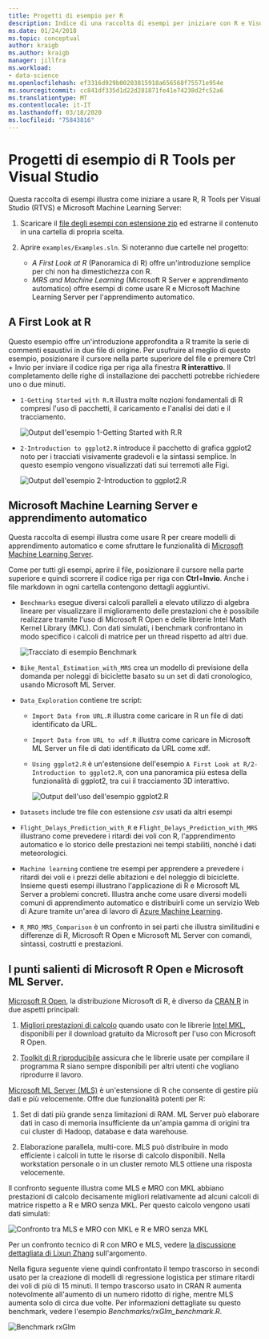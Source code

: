 ```yaml
---
title: Progetti di esempio per R
description: Indice di una raccolta di esempi per iniziare con R e Visual Studio.
ms.date: 01/24/2018
ms.topic: conceptual
author: kraigb
ms.author: kraigb
manager: jillfra
ms.workload:
- data-science
ms.openlocfilehash: ef3316d929b00203815918a656568f75571e954e
ms.sourcegitcommit: cc841df335d1d22d281871fe41e74238d2fc52a6
ms.translationtype: MT
ms.contentlocale: it-IT
ms.lasthandoff: 03/18/2020
ms.locfileid: "75843816"
---
```

# <a name="r-tools-for-visual-studio-sample-projects"></a>Progetti di esempio di R Tools per Visual Studio

Questa raccolta di esempi illustra come iniziare a usare R, R Tools per Visual Studio (RTVS) e Microsoft Machine Learning Server:

1. Scaricare il [file degli esempi con estensione zip](https://github.com/Microsoft/RTVS-docs/archive/master.zip) ed estrarne il contenuto in una cartella di propria scelta.
1. Aprire `examples/Examples.sln`. Si noteranno due cartelle nel progetto:

    - *A First Look at R* (Panoramica di R) offre un'introduzione semplice per chi non ha dimestichezza con R.
    - *MRS and Machine Learning* (Microsoft R Server e apprendimento automatico) offre esempi di come usare R e Microsoft Machine Learning Server per l'apprendimento automatico.

## <a name="a-first-look-at-r"></a>A First Look at R

Questo esempio offre un'introduzione approfondita a R tramite la serie di commenti esaustivi in due file di origine. Per usufruire al meglio di questo esempio, posizionare il cursore nella parte superiore del file e premere Ctrl + Invio per inviare il codice riga per riga alla finestra **R interattivo**. Il completamento delle righe di installazione dei pacchetti potrebbe richiedere uno o due minuti.

- `1-Getting Started with R.R` illustra molte nozioni fondamentali di R compresi l'uso di pacchetti, il caricamento e l'analisi dei dati e il tracciamento.

    ![Output dell'esempio 1-Getting Started with R.R](media/samples-getting-started-output.png)

- `2-Introduction to ggplot2.R` introduce il pacchetto di grafica ggplot2 noto per i tracciati visivamente gradevoli e la sintassi semplice. In questo esempio vengono visualizzati dati sui terremoti alle Figi.

    ![Output dell'esempio 2-Introduction to ggplot2.R](media/samples-ggplot-output.png)

## <a name="microsoft-machine-learning-server-and-machine-learning"></a>Microsoft Machine Learning Server e apprendimento automatico

Questa raccolta di esempi illustra come usare R per creare modelli di apprendimento automatico e come sfruttare le funzionalità di [Microsoft Machine Learning Server](/machine-learning-server/what-is-machine-learning-server).

Come per tutti gli esempi, aprire il file, posizionare il cursore nella parte superiore e quindi scorrere il codice riga per riga con **Ctrl**+**Invio**. Anche i file markdown in ogni cartella contengono dettagli aggiuntivi.

- `Benchmarks` esegue diversi calcoli paralleli a elevato utilizzo di algebra lineare per visualizzare il miglioramento delle prestazioni che è possibile realizzare tramite l'uso di Microsoft R Open e delle librerie Intel Math Kernel Library (MKL). Con dati simulati, i benchmark confrontano in modo specifico i calcoli di matrice per un thread rispetto ad altri due.

    ![Tracciato di esempio Benchmark](media/samples-mro-benchmark-plot.png)

- `Bike_Rental_Estimation_with_MRS` crea un modello di previsione della domanda per noleggi di biciclette basato su un set di dati cronologico, usando Microsoft ML Server.

- `Data_Exploration` contiene tre script:

  - `Import Data from URL.R` illustra come caricare in R un file di dati identificato da URL.
  - `Import Data from URL to xdf.R` illustra come caricare in Microsoft ML Server un file di dati identificato da URL come xdf.
  - `Using ggplot2.R` è un'estensione dell'esempio `A First Look at R/2-Introduction to ggplot2.R`, con una panoramica più estesa della funzionalità di ggplot2, tra cui il tracciamento 3D interattivo.

      ![Output dell'uso dell'esempio ggplot2.R](media/samples-3d-interactive.png)

- `Datasets` include tre file con estensione *csv* usati da altri esempi
- `Flight_Delays_Prediction_with_R` e `Flight_Delays_Prediction_with_MRS` illustrano come prevedere i ritardi dei voli con R, l'apprendimento automatico e lo storico delle prestazioni nei tempi stabiliti, nonché i dati meteorologici.
- `Machine learning` contiene tre esempi per apprendere a prevedere i ritardi dei voli e i prezzi delle abitazioni e del noleggio di biciclette. Insieme questi esempi illustrano l'applicazione di R e Microsoft ML Server a problemi concreti. Illustra anche come usare diversi modelli comuni di apprendimento automatico e distribuirli come un servizio Web di Azure tramite un'area di lavoro di [Azure Machine Learning](https://azure.microsoft.com/services/machine-learning/).

- `R_MRO_MRS_Comparison` è un confronto in sei parti che illustra similitudini e differenze di R, Microsoft R Open e Microsoft ML Server con comandi, sintassi, costrutti e prestazioni.

## <a name="whats-special-about-microsoft-r-open-and-microsoft-ml-server"></a>I punti salienti di Microsoft R Open e Microsoft ML Server.

[Microsoft R Open](https://mran.revolutionanalytics.com/download/), la distribuzione Microsoft di R, è diverso da [CRAN R](https://cran.r-project.org/) in due aspetti principali:

1. [Migliori prestazioni di calcolo](https://mran.revolutionanalytics.com/rro/#intelmkl1) quando usato con le librerie [Intel MKL](https://software.intel.com/intel-mkl), disponibili per il download gratuito da Microsoft per l'uso con Microsoft R Open.

1. [Toolkit di R riproducibile](https://mran.revolutionanalytics.com/rro/#reproducibility) assicura che le librerie usate per compilare il programma R siano sempre disponibili per altri utenti che vogliano riprodurre il lavoro.

[Microsoft ML Server (MLS)](/machine-learning-server/what-is-machine-learning-server) è un'estensione di R che consente di gestire più dati e più velocemente. Offre due funzionalità potenti per R:

1. Set di dati più grande senza limitazioni di RAM. ML Server può elaborare dati in caso di memoria insufficiente da un'ampia gamma di origini tra cui cluster di Hadoop, database e data warehouse.

1. Elaborazione parallela, multi-core. MLS può distribuire in modo efficiente i calcoli in tutte le risorse di calcolo disponibili. Nella workstation personale o in un cluster remoto MLS ottiene una risposta velocemente.

Il confronto seguente illustra come MLS e MRO con MKL abbiano prestazioni di calcolo decisamente migliori relativamente ad alcuni calcoli di matrice rispetto a R e MRO senza MKL. Per questo calcolo vengono usati dati simulati:

![Confronto tra MLS e MRO con MKL e R e MRO senza MKL](media/samples-speed-comparison.png)

Per un confronto tecnico di R con MRO e MLS, vedere [la discussione dettagliata di Lixun Zhang](http://htmlpreview.github.io/?https://github.com/lixzhang/R-MRO-MRS/blob/master/Introduction_to_MRO_and_MRS.html) sull'argomento.

Nella figura seguente viene quindi confrontato il tempo trascorso in secondi usato per la creazione di modelli di regressione logistica per stimare ritardi dei voli di più di 15 minuti.  Il tempo trascorso usato in CRAN R aumenta notevolmente all'aumento di un numero ridotto di righe, mentre MLS aumenta solo di circa due volte. Per informazioni dettagliate su questo benchmark, vedere l'esempio *Benchmarks/rxGlm_benchmark.R*.

![Benchmark rxGlm](media/samples-rxGLM-benchmark.png)
